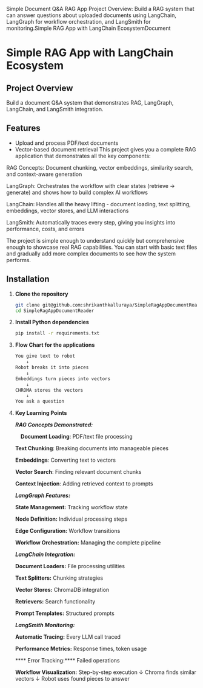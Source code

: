 Simple Document Q&A RAG App
Project Overview: Build a RAG system that can answer questions about uploaded documents using LangChain, LangGraph for workflow orchestration, and LangSmith for monitoring.Simple RAG App with LangChain EcosystemDocument 

# Simple RAG App with LangChain Ecosystem

## Project Overview
Build a document Q&A system that demonstrates RAG, LangGraph, LangChain, and LangSmith integration.

## Features
- Upload and process PDF/text documents
- Vector-based document retrieval
This project gives you a complete RAG application that demonstrates all the key components:

RAG Concepts: Document chunking, vector embeddings, similarity search, and context-aware generation

LangGraph: Orchestrates the workflow with clear states (retrieve → generate) and shows how to build complex AI workflows

LangChain: Handles all the heavy lifting - document loading, text splitting, embeddings, vector stores, and LLM interactions

LangSmith: Automatically traces every step, giving you insights into performance, costs, and errors

The project is simple enough to understand quickly but comprehensive enough to showcase real RAG capabilities. You can start with basic text files and gradually add more complex documents to see how the system performs.


## Installation

1. **Clone the repository**

   ```bash
   git clone git@github.com:shrikanthkalluraya/SimpleRagAppDocumentReader.git
   cd SimpleRagAppDocumentReader
   ```

2. **Install Python dependencies**

   ```bash
   pip install -r requirements.txt
   ```

3. **Flow Chart for the applications**

   ```bash
   You give text to robot
       ↓
   Robot breaks it into pieces  
       ↓
   Embeddings turn pieces into vectors
       ↓  
   CHROMA stores the vectors
       ↓
   You ask a question

4. **Key Learning Points**
   
   ***RAG Concepts Demonstrated:***

      &emsp;****Document Loading****: PDF/text file processing
   
      ****Text Chunking****: Breaking documents into manageable pieces
   
      ****Embeddings****: Converting text to vectors
   
      ****Vector Search****: Finding relevant document chunks
   
      ****Context Injection****: Adding retrieved context to prompts&emsp;
   
   ***LangGraph Features:***
   
      ****State Management:**** Tracking workflow state
   
      ****Node Definition:**** Individual processing steps
   
      ****Edge Configuration:**** Workflow transitions
   
      ****Workflow Orchestration:**** Managing the complete pipeline
   
   ***LangChain Integration:***
   
      ****Document Loaders:**** File processing utilities
      
      ****Text Splitters:**** Chunking strategies
      
      ****Vector Stores:**** ChromaDB integration
      
      ****Retrievers:**** Search functionality
      
      ****Prompt Templates:**** Structured prompts
   
   ***LangSmith Monitoring:***
   
      ****Automatic Tracing:**** Every LLM call traced
      
      ****Performance Metrics:**** Response times, token usage
   
     **** Error Tracking:**** Failed operations
   
      ****Workflow Visualization:**** Step-by-step execution
             ↓
         Chroma finds similar vectors
             ↓
         Robot uses found pieces to answer
   
